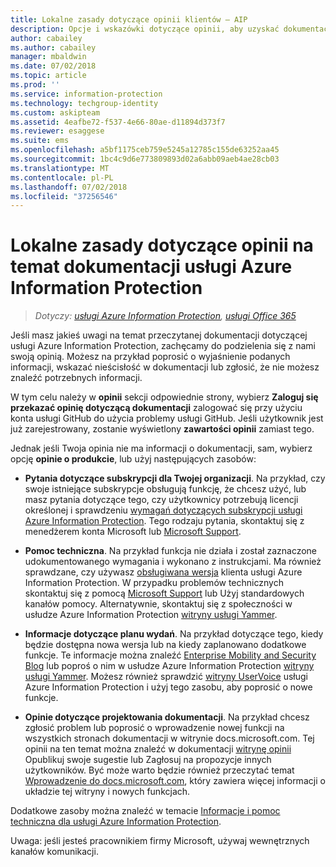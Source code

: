 ```yaml
---
title: Lokalne zasady dotyczące opinii klientów — AIP
description: Opcje i wskazówki dotyczące opinii, aby uzyskać dokumentację usługi Azure Information Protection.
author: cabailey
ms.author: cabailey
manager: mbaldwin
ms.date: 07/02/2018
ms.topic: article
ms.prod: ''
ms.service: information-protection
ms.technology: techgroup-identity
ms.custom: askipteam
ms.assetid: 4eafbe72-f537-4e66-80ae-d11894d373f7
ms.reviewer: esaggese
ms.suite: ems
ms.openlocfilehash: a5bf1175ceb759e5245a12785c155de63252aa45
ms.sourcegitcommit: 1bc4c9d6e773809893d02a6abb09aeb4ae28cb03
ms.translationtype: MT
ms.contentlocale: pl-PL
ms.lasthandoff: 07/02/2018
ms.locfileid: "37256546"
---
```

# <a name="house-rules-for-feedback-on-the-azure-information-protection-documentation"></a>Lokalne zasady dotyczące opinii na temat dokumentacji usługi Azure Information Protection

>*Dotyczy: [usługi Azure Information Protection](https://azure.microsoft.com/pricing/details/information-protection), [usługi Office 365](http://download.microsoft.com/download/E/C/F/ECF42E71-4EC0-48FF-AA00-577AC14D5B5C/Azure_Information_Protection_licensing_datasheet_EN-US.pdf)*

Jeśli masz jakieś uwagi na temat przeczytanej dokumentacji dotyczącej usługi Azure Information Protection, zachęcamy do podzielenia się z nami swoją opinią. Możesz na przykład poprosić o wyjaśnienie podanych informacji, wskazać nieścisłość w dokumentacji lub zgłosić, że nie możesz znaleźć potrzebnych informacji. 

W tym celu należy w **opinii** sekcji odpowiednie strony, wybierz **Zaloguj się przekazać opinię dotyczącą dokumentacji** zalogować się przy użyciu konta usługi GitHub do użycia problemy usługi GitHub. Jeśli użytkownik jest już zarejestrowany, zostanie wyświetlony **zawartości opinii** zamiast tego. 

Jednak jeśli Twoja opinia nie ma informacji o dokumentacji, sam, wybierz opcję **opinie o produkcie**, lub użyj następujących zasobów:
 
- **Pytania dotyczące subskrypcji dla Twojej organizacji**. Na przykład, czy swoje istniejące subskrypcje obsługują funkcję, że chcesz użyć, lub masz pytania dotyczące tego, czy użytkownicy potrzebują licencji określonej i sprawdzeniu [wymagań dotyczących subskrypcji usługi Azure Information Protection](./get-started/requirements.md#subscription-for-azure-information-protection). Tego rodzaju pytania, skontaktuj się z menedżerem konta Microsoft lub [Microsoft Support](./get-started/information-support.md#to-contact-microsoft-support).
    
- **Pomoc techniczna**. Na przykład funkcja nie działa i został zaznaczone udokumentowanego wymagania i wykonano z instrukcjami. Ma również sprawdzane, czy używasz [obsługiwana wersja](./rms-client/client-version-release-history.md#servicing-information-and-timelines) klienta usługi Azure Information Protection. W przypadku problemów technicznych skontaktuj się z pomocą [Microsoft Support](./get-started/information-support.md#to-contact-microsoft-support) lub Użyj standardowych kanałów pomocy. Alternatywnie, skontaktuj się z społeczności w usłudze Azure Information Protection [witryny usługi Yammer](https://www.yammer.com/AskIPTeam).

- **Informacje dotyczące planu wydań**. Na przykład dotyczące tego, kiedy będzie dostępna nowa wersja lub na kiedy zaplanowano dodatkowe funkcje. Te informacje można znaleźć [Enterprise Mobility and Security Blog](https://cloudblogs.microsoft.com/enterprisemobility/?product=azure-information-protection,azure-rights-management-services) lub poproś o nim w usłudze Azure Information Protection [witryny usługi Yammer](https://www.yammer.com/AskIPTeam). Możesz również sprawdzić [witryny UserVoice](https://msip.uservoice.com) usługi Azure Information Protection i użyj tego zasobu, aby poprosić o nowe funkcje.

- **Opinie dotyczące projektowania dokumentacji**. Na przykład chcesz zgłosić problem lub poprosić o wprowadzenie nowej funkcji na wszystkich stronach dokumentacji w witrynie docs.microsoft.com. Tej opinii na ten temat można znaleźć w dokumentacji [witrynę opinii](https://msdocs.uservoice.com/forums/364242-general-site-feedback) Opublikuj swoje sugestie lub Zagłosuj na propozycje innych użytkowników. Być może warto będzie również przeczytać temat [Wprowadzenie do docs.microsoft.com](/teamblog/introducing-docs-microsoft-com/), który zawiera więcej informacji o układzie tej witryny i nowych funkcjach.

Dodatkowe zasoby można znaleźć w temacie [Informacje i pomoc techniczna dla usługi Azure Information Protection](./get-started/information-support.md). 

Uwaga: jeśli jesteś pracownikiem firmy Microsoft, używaj wewnętrznych kanałów komunikacji.

